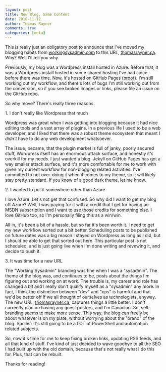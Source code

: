```yaml
---
layout: post
title: New Blog, Same Content
date: 2018-11-12
author: Thomas Rayner
comments: true
categories: [meta]
---
```


This is really just an obligatory post to announce that I've moved my blogging habits from [workingsysadmin.com](http://workingsysadmin.com) to this URL, [thomasrayner.ca](https://thomasrayner.ca). Why? Well I'll tell you why.

Previously, my blog was a Wordpress install hosted in Azure. Before that, it was a Wordpress install hosted in some shared hosting I've had since before there was time. Now, it's hosted on GitHub Pages ([proof](https://github.com/thomasrayner/thomasrayner.github.io)). I'm still working out my workflow, and there's lots of bugs I'm still working out from the conversion, so if you see broken images or links, please file an issue on the GitHub repo.

So why move? There's really three reasons.

1\. I don't really like Wordpress that much

Wordpress was great when I was getting into blogging because it had nice editing tools and a vast array of plugins. In a previous life I used to be a web developer, and I liked that there was a robust theme ecosystem that meant I _didn't_ have to do any web development whatsoever.

The issue, became, that the plugin market is full of janky, poorly secured stuff, Wordpress itself has an enormous attack surface, and honestly it's overkill for my needs. I just wanted a blog. Jekyll on GitHub Pages has got a way smaller attack surface, and it's more comfortable for me to work with given my current workflow for non-blogging related activities. I've committed to not over-doing it when it comes to my theme, so it will likely stay pretty standard. If you know of a good dark theme, let me know.

2\. I wanted to put it somewhere other than Azure

I love Azure. Let's not get that confused. So why did I want to get my blog off Azure? Well, I was paying for it with a credit that I get for having an MSDN subscription and I want to use those credits for something else. I love GitHub too, so I'm personally filing this as a win/win.

All in, it's been a bit of a hassle, but so far it's been worth it. I need to get my new workflow sorted out a bit better. Scheduling posts to be published on future dates was a big reason I stayed on Wordpress as long as I did, but I should be able to get that sorted out here. This particular post is not scheduled, and is just going live when I'm done writing and revewing it, and decide to push it.

3\. It was time for a new URL

The "Working Sysadmin" branding was fine when I was a "sysadmin". The theme of the blog was, and continues to be, posts about the things I'm figuring out and working on at work. The trouble is, my career and role has changed a bit and I really don't qualify myself as a "sysadmin" any more. In fact, I think the distinction between "dev" and "ops" is harmful and that we'd be better off if we all thought of ourselves as technologists, anyway. The new URL, [thomasrayner.ca](https://thomasrayner.ca), captures things a little better. I don't currently plan on having any guest posters, and I'm Canadian. So, self-branding seems to make more sense. This way, the blog can freely be about whatever is on my plate, without worrying about the "brand" of the blog. Spoiler: It's still going to be a LOT of PowerShell and automation related subjects.

So, now it's time for me to keep fixing broken links, updating RSS feeds, and all that kind of stuff. I've kind of just decided to wave goodbye to all the SEO I had built up with the old domain, because that's not really what I do this for. Plus, that can be rebuilt.

Thanks for reading!